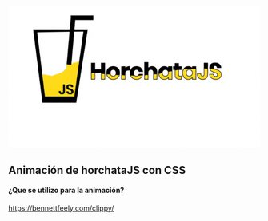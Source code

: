 <p align="center">
  <img src="20200713_094220.gif" alt="Horchata animation"/>
</p>

## Animación de horchataJS con CSS

#### ¿Que se utilizo para la animación? 
https://bennettfeely.com/clippy/

